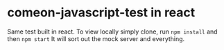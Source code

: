 # comeon-javascript-test in react

Same test built in react. To view locally simply clone, run `npm install` and then `npm start` It will sort out the mock server and everything.